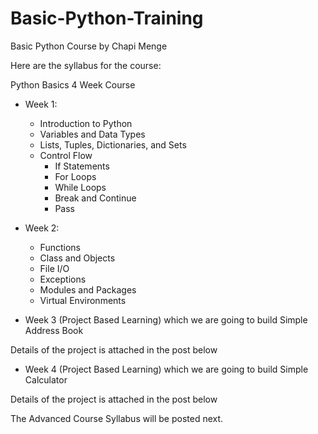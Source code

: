 # Basic-Python-Training
Basic Python Course by Chapi Menge


Here are the syllabus for the course:

Python Basics 4 Week Course

* Week 1:

    - Introduction to Python
    - Variables and Data Types
    - Lists, Tuples, Dictionaries, and Sets
    - Control Flow
        - If Statements
        - For Loops
        - While Loops
        - Break and Continue
        - Pass

* Week 2:

    - Functions
    - Class and Objects
    - File I/O
    - Exceptions
    - Modules and Packages
    - Virtual Environments

* Week 3 (Project Based Learning) which we are going to build Simple Address Book

Details of the project is attached in the post below

* Week 4 (Project Based Learning) which we are going to build Simple Calculator

Details of the project is attached in the post below

The Advanced Course Syllabus will be posted next.